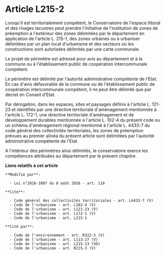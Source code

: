 # Article L215-2

Lorsqu'il est territorialement compétent, le Conservatoire de l'espace littoral et des rivages lacustres peut prendre
l'initiative de l'institution de zones de préemption à l'extérieur des zones délimitées par le département en application de
l'article L. 215-1, des zones urbaines ou à urbaniser délimitées par un plan local d'urbanisme et des secteurs où les
constructions sont autorisées délimités par une carte communale. 

Le projet de périmètre est adressé pour avis au département et à la commune ou à l'établissement public de coopération
intercommunale compétent. 

Le périmètre est délimité par l'autorité administrative compétente de l'Etat. En cas d'avis défavorable de la commune ou de
l'établissement public de coopération intercommunale compétent, il ne peut être délimité que par décret en Conseil d'Etat. 

Par dérogation, dans les espaces, sites et paysages définis à l'article L. 121-23 et identifiés par une directive
territoriale d'aménagement mentionnée à l'article L. 172-1, une directive territoriale d'aménagement et de développement
durables mentionnée à l'article L. 102-4 du présent code ou un schéma d'aménagement régional mentionné à l'article L. 4433-7
du code général des collectivités territoriales, les zones de préemption prévues au premier alinéa du présent article sont
délimitées par l'autorité administrative compétente de l'Etat. 

A l'intérieur des périmètres ainsi délimités, le conservatoire exerce les compétences attribuées au département par le
présent chapitre.

**Liens relatifs à cet article**

	**Modifié par**:

	  - Loi n°2016-1087 du 8 août 2016 - art. 110

	**Cite**:

	  - Code général des collectivités territoriales - art. L4433-7 (V)
	  - Code de l'urbanisme - art. L102-4 (V)
	  - Code de l'urbanisme - art. L121-23 (V)
	  - Code de l'urbanisme - art. L172-1 (V)
	  - Code de l'urbanisme - art. L215-1

	**Cité par**:

	  - Code de l'environnement - art. R322-5 (V)
	  - Code de l'urbanisme - art. L113-27 (V)
	  - Code de l'urbanisme - art. L215-13 (VD)
	  - Code de l'urbanisme - art. R215-3 (V)
